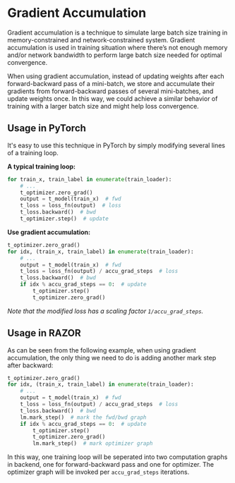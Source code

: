 # Gradient Accumulation

Gradient accumulation is a technique to simulate large batch size training in memory-constrained and network-constrained system.
Gradient accumulation is used in training situation where there’s not enough memory and/or network bandwidth to perform large batch size needed for optimal convergence.

When using gradient accumulation, instead of updating weights after each forward-backward pass of a mini-batch, we store and accumulate their gradients from forward-backward passes of several mini-batches, and update weights once. In this way, we could achieve a similar behavior of training with a larger batch size and might help loss convergence.


## Usage in PyTorch

It's easy to use this technique in PyTorch by simply modifying several lines of a training loop.

**A typical training loop:**

```python
for train_x, train_label in enumerate(train_loader):
    # ...
    t_optimizer.zero_grad()
    output = t_model(train_x)  # fwd
    t_loss = loss_fn(output)  # loss
    t_loss.backward()  # bwd
    t_optimizer.step()  # update
```

**Use gradient accumulation:**

```python
t_optimizer.zero_grad()
for idx, (train_x, train_label) in enumerate(train_loader):
    # ...
    output = t_model(train_x)  # fwd
    t_loss = loss_fn(output) / accu_grad_steps  # loss
    t_loss.backward()  # bwd
    if idx % accu_grad_steps == 0:  # update
        t_optimizer.step()
        t_optimizer.zero_grad()
```

*Note that the modified loss has a scaling factor `1/accu_grad_steps`.*

## Usage in RAZOR

As can be seen from the following example, when using gradient accumulation, the only thing we need to do is adding another mark step after backward:

```python
t_optimizer.zero_grad()
for idx, (train_x, train_label) in enumerate(train_loader):
    # ...
    output = t_model(train_x)  # fwd
    t_loss = loss_fn(output) / accu_grad_steps  # loss
    t_loss.backward()  # bwd
    lm.mark_step()  # mark the fwd/bwd graph
    if idx % accu_grad_steps == 0:  # update
        t_optimizer.step()
        t_optimizer.zero_grad()
        lm.mark_step()  # mark optimizer graph
```

In this way, one training loop will be seperated into two computation graphs in backend, one for forward-backward pass and one for optimizer. The optimizer graph will be invoked per `accu_grad_steps` iterations.
